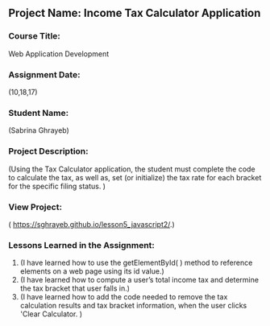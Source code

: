 ## Project Name:  Income Tax Calculator Application

### Course Title:
Web Application Development

### Assignment Date:  
(10,18,17)

### Student Name:  
(Sabrina Ghrayeb)

### Project Description:
(Using the Tax Calculator application, the student must complete the code to calculate the tax, as well as, set (or initialize) the tax rate for each bracket for the specific filing status. )

### View Project:
( https://sghrayeb.github.io/lesson5_javascript2/.)

### Lessons Learned in the Assignment:
1. (I have learned how to use the getElementById( ) method to reference elements on a web page using its id value.)
2. (I have learned how to compute a user’s total income tax and determine the tax bracket that user falls in.)
3. (I have learned how to add the code needed to remove the tax calculation results and tax bracket information, when the user clicks 'Clear Calculator. )

